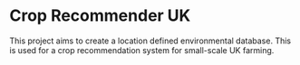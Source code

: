 # Crop Recommender UK

This project aims to create a location defined environmental database. This is used for a crop recommendation system for small-scale UK farming.
